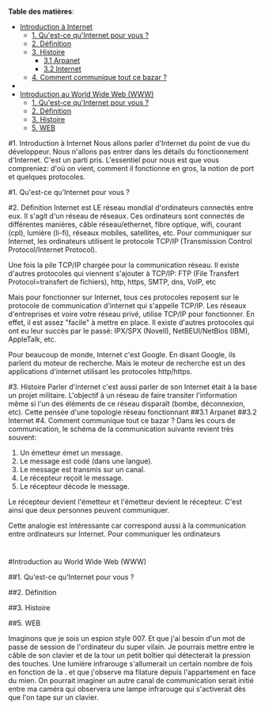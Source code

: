 
**Table des matières**:
<!-- @import "[TOC]" {cmd="toc" depthFrom=1 depthTo=6 orderedList=false} -->

<!-- code_chunk_output -->

- [Introduction à Internet](#introduction-à-internet)
  - [1. Qu'est-ce qu'Internet pour vous ?](#1-quest-ce-quinternet-pour-vous)
  - [2. Définition](#2-définition)
  - [3. Histoire](#3-histoire)
    - [3.1 Arpanet](#31-arpanet)
    - [3.2 Internet](#32-internet)
  - [4. Comment communique tout ce bazar ?](#4-comment-communique-tout-ce-bazar)
- [](#)
- [Introduction au World Wide Web (WWW)](#introduction-au-world-wide-web-www)
  - [1. Qu'est-ce qu'Internet pour vous ?](#1-quest-ce-quinternet-pour-vous-1)
  - [2. Définition](#2-définition-1)
  - [3. Histoire](#3-histoire-1)
  - [5. WEB](#5-web)

<!-- /code_chunk_output -->

#1. Introduction à Internet
Nous allons parler d'Internet du point de vue du développeur. Nous n'allons pas entrer dans les détails du fonctionnement d'Internet. C'est un parti pris. L'essentiel pour nous est que vous compreniez: d'où on vient, comment il fonctionne en gros, la notion de port et quelques protocoles.

#1. Qu'est-ce qu'Internet pour vous ?

#2. Définition
Internet est LE réseau mondial d'ordinateurs connectés entre eux. Il s'agit d'un réseau de réseaux. Ces ordinateurs sont connectés de différentes manières, câble réseau/ethernet, fibre optique, wifi, courant (cpl), lumière (li-fi), réseaux mobiles, satellites, etc. Pour communiquer sur Internet, les ordinateurs utilisent le protocole TCP/IP (Transmission Control Protocol/Internet Protocol). 

Une fois la pile TCP/IP chargée pour la communication réseau. Il existe d'autres protocoles qui viennent s'ajouter à TCP/IP: FTP (File Transfert Protocol=transfert de fichiers), http, https, SMTP, dns, VoIP, etc

Mais pour fonctionner sur Internet, tous ces protocoles reposent sur le protocole de communication d'internet qui s'appelle TCP/IP. Les réseaux d'entreprises et voire votre réseau privé, utilise TCP/IP pour fonctionner. En effet, il est assez "facile" à mettre en place. Il existe d'autres protocoles qui ont eu leur succès par le passé: IPX/SPX (Novell), NetBEUI/NetBios (IBM), AppleTalk, etc.

Pour beaucoup de monde, Internet c'est Google. En disant Google, ils parlent du moteur de recherche. Mais le moteur de recherche est un des applications d'internet utilisant les protocoles http/https.

#3. Histoire
Parler d'internet c'est aussi parler de son Internet était à la base un projet militaire. L'objectif à un réseau de faire transiter l'information même si l'un des éléments de ce réseau disparaît (bombe, déconnexion, etc). Cette pensée d'une topologie réseau fonctionnant 
##3.1 Arpanet
##3.2 Internet
#4. Comment communique tout ce bazar ?
Dans les cours de communication, le schéma de la communication suivante revient très souvent:
1. Un émetteur émet un message.
2. Le message est codé (dans une langue).
2. Le message est transmis sur un canal.
3. Le récepteur reçoit le message.
4. Le récepteur décode le message.

Le récepteur devient l'émetteur et l'émetteur devient le récepteur. C'est ainsi que deux personnes peuvent communiquer.

Cette analogie est intéressante car correspond aussi à la communication entre ordinateurs sur Internet. Pour communiquer les ordinateurs

#







#Introduction au World Wide Web (WWW)

##1. Qu'est-ce qu'Internet pour vous ?

##2. Définition

##3. Histoire

##5. WEB










 Imaginons que je sois un espion style 007. Et que j'ai besoin d'un mot de passe de session de l'ordinateur du super vilain. Je pourrais mettre entre le câble de son clavier et de la tour un petit boîtier qui détecterait la pression des touches. Une lumière infrarouge s'allumerait un certain nombre de fois en fonction de la . et que j'observe ma filature depuis l'appartement en face du mien. On pourrait imaginer un autre canal de communication serait initié entre ma caméra qui observera une lampe infrarouge qui s'activerait dès que l'on tape sur un clavier.